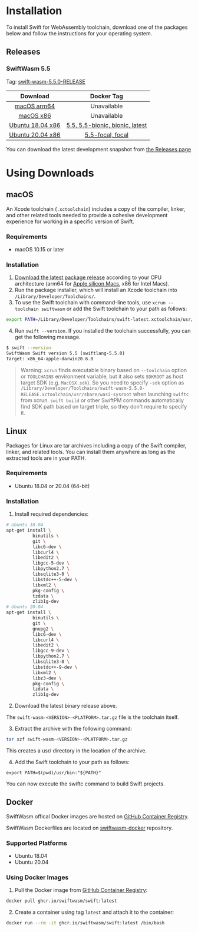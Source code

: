 # Installation

To install Swift for WebAssembly toolchain, download one of the packages below and follow the instructions for your operating system.

## Releases

### SwiftWasm 5.5

Tag: [swift-wasm-5.5.0-RELEASE](https://github.com/swiftwasm/swift/releases/tag/swift-wasm-5.5.0-RELEASE)

| Download | Docker Tag |
|:------------------:|:----------:|
| [macOS arm64](https://github.com/swiftwasm/swift/releases/download/swift-wasm-5.5.0-RELEASE/swift-wasm-5.5.0-RELEASE-macos_arm64.pkg) | Unavailable |
| [macOS x86](https://github.com/swiftwasm/swift/releases/download/swift-wasm-5.5.0-RELEASE/swift-wasm-5.5.0-RELEASE-macos_x86_64.pkg) | Unavailable |
| [Ubuntu 18.04 x86](https://github.com/swiftwasm/swift/releases/download/swift-wasm-5.5.0-RELEASE/swift-wasm-5.5.0-RELEASE-ubuntu18.04_x86_64.tar.gz) | [5.5, 5.5-bionic, bionic, latest](https://github.com/orgs/swiftwasm/packages/container/package/swift) |
| [Ubuntu 20.04 x86](https://github.com/swiftwasm/swift/releases/download/swift-wasm-5.5.0-RELEASE/swift-wasm-5.5.0-RELEASE-ubuntu20.04_x86_64.tar.gz) | [5.5-focal, focal](https://github.com/orgs/swiftwasm/packages/container/package/swift) |


You can download the latest development snapshot from [the Releases page](https://github.com/swiftwasm/swift/releases)


# Using Downloads

## macOS

An Xcode toolchain (`.xctoolchain`) includes a copy of the compiler, linker, and other related tools needed to provide a cohesive development experience for working in a specific version of Swift.


### Requirements

- macOS 10.15 or later


### Installation

1. [Download the latest package release](https://book.swiftwasm.org/getting-started/setup.html#swiftwasm-55) according to your CPU architecture (arm64 for [Apple silicon Macs](https://support.apple.com/en-us/HT211814), x86 for Intel Macs).
2. Run the package installer, which will install an Xcode toolchain into `/Library/Developer/Toolchains/`.
3. To use the Swift toolchain with command-line tools, use `xcrun --toolchain swiftwasm` or add the Swift toolchain to your path as follows:

```bash
export PATH=/Library/Developer/Toolchains/swift-latest.xctoolchain/usr/bin:"${PATH}"
```

4. Run `swift --version`. If you installed the toolchain successfully, you can get the following message.

```bash
$ swift --version
SwiftWasm Swift version 5.5 (swiftlang-5.5.0)
Target: x86_64-apple-darwin20.6.0
```

> Warning: `xcrun` finds executable binary based on `--toolchain` option or `TOOLCHAINS` environment variable, but it also sets `SDKROOT` as host target SDK (e.g. `MacOSX.sdk`). So you need to specify `-sdk` option as `/Library/Developer/Toolchains/swift-wasm-5.5.0-RELEASE.xctoolchain/usr/share/wasi-sysroot` when launching `swiftc` from xcrun. `swift build` or other SwiftPM commands automatically find SDK path based on target triple, so they don't require to specify it.


## Linux

Packages for Linux are tar archives including a copy of the Swift compiler, linker, and related tools. You can install them anywhere as long as the extracted tools are in your PATH.

### Requirements

- Ubuntu 18.04 or 20.04 (64-bit)

### Installation

1. Install required dependencies:


```bash
# Ubuntu 18.04
apt-get install \
          binutils \
          git \
          libc6-dev \
          libcurl4 \
          libedit2 \
          libgcc-5-dev \
          libpython2.7 \
          libsqlite3-0 \
          libstdc++-5-dev \
          libxml2 \
          pkg-config \
          tzdata \
          zlib1g-dev
# Ubuntu 20.04
apt-get install \
          binutils \
          git \
          gnupg2 \
          libc6-dev \
          libcurl4 \
          libedit2 \
          libgcc-9-dev \
          libpython2.7 \
          libsqlite3-0 \
          libstdc++-9-dev \
          libxml2 \
          libz3-dev \
          pkg-config \
          tzdata \
          zlib1g-dev
```

2. Download the latest binary release above.

The `swift-wasm-<VERSION>-<PLATFORM>.tar.gz` file is the toolchain itself.

3. Extract the archive with the following command:

```bash
tar xzf swift-wasm-<VERSION>-<PLATFORM>.tar.gz
```
This creates a usr/ directory in the location of the archive.


4. Add the Swift toolchain to your path as follows:

```
export PATH=$(pwd)/usr/bin:"${PATH}"
```

You can now execute the swiftc command to build Swift projects.


## Docker

SwiftWasm offical Docker images are hosted on [GitHub Container Registry](https://github.com/orgs/swiftwasm/packages/container/package/swift).

SwiftWasm Dockerfiles are located on [swiftwasm-docker](https://github.com/swiftwasm/swiftwasm-docker) repository.

### Supported Platforms

- Ubuntu 18.04
- Ubuntu 20.04

### Using Docker Images

1. Pull the Docker image from [GitHub Container Registry](https://github.com/orgs/swiftwasm/packages/container/package/swift):

```bash
docker pull ghcr.io/swiftwasm/swift:latest
```

2. Create a container using tag `latest` and attach it to the container:

```bash
docker run --rm -it ghcr.io/swiftwasm/swift:latest /bin/bash
```
